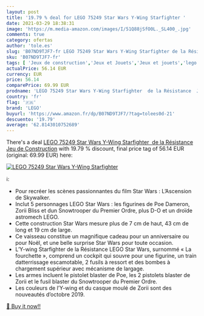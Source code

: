 ```yaml
---
layout: post
title: '19.79 % deal for LEGO 75249 Star Wars Y-Wing Starfighter '
date: 2021-03-29 18:38:31
image: 'https://m.media-amazon.com/images/I/51Q88jSfO0L._SL400_.jpg'
comments: true
category: ofertas
author: 'tole.es'
slug: 'B07ND9TJF7-fr LEGO 75249 Star Wars Y-Wing Starfighter de la Résistance...'
sku: 'B07ND9TJF7-fr'
tags: [ 'Jeux de construction','Jeux et Jouets','Jeux et jouets','lego', ]
actualPrice: 56.14 EUR
currency: EUR
price: 56.14
comparePrice: 69.99 EUR
prodname: 'LEGO 75249 Star Wars Y-Wing Starfighter  de la Résistance  Jeu de Construction'
country: 'fr'
flag: '🇫🇷'
brand: 'LEGO'
buyurl: 'https://www.amazon.fr/dp/B07ND9TJF7/?tag=tolees0d-21'
descuento: '19.79'
average: '62.8143010752689'
---
```


There's a deal [LEGO 75249 Star Wars Y-Wing Starfighter  de la Résistance  Jeu de Construction](https://www.amazon.fr/dp/B07ND9TJF7/?tag=tolees0d-21)  with  19.79 % discount, final price tag of  56.14 EUR (original: 69.99 EUR) here:

[![LEGO 75249 Star Wars Y-Wing Starfighter ](https://m.media-amazon.com/images/I/51Q88jSfO0L._SL400_.jpg)](https://www.amazon.fr/dp/B07ND9TJF7/?tag=tolees0d-21)

ℹ️:

- Pour recréer les scènes passionnantes du film Star Wars : L’Ascension de Skywalker.
- Inclut 5 personnages LEGO Star Wars : les figurines de Poe Dameron, Zorii Bliss et dun Snowtrooper du Premier Ordre, plus D-O et un droïde astromech LEGO.
- Cette construction Star Wars mesure plus de 7 cm de haut, 43 cm de long et 19 cm de large.
- Ce vaisseau constitue un magnifique cadeau pour un anniversaire ou pour Noël, et une belle surprise Star Wars pour toute occasion.
- L’Y-wing Starfighter de la Résistance LEGO Star Wars, surnommé « La fourchette », comprend un cockpit qui souvre pour une figurine, un train datterrissage escamotable, 2 fusils à ressort et des bombes à chargement supérieur avec mécanisme de largage.
- Les armes incluent le pistolet blaster de Poe, les 2 pistolets blaster de Zorii et le fusil blaster du Snowtrooper du Premier Ordre.
- Les couleurs de l’Y-wing et du casque moulé de Zorii sont des nouveautés d’octobre 2019.

[🛒 Buy it now!!](https://www.amazon.fr/dp/B07ND9TJF7/?tag=tolees0d-21)
